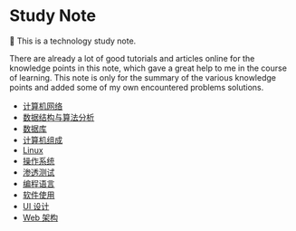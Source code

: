 # Study Note

:camel: This is a technology study note. 

There are already a lot of good tutorials and articles online for the knowledge points in this note, which gave a great help to me in the course of learning. This note is only for the summary of the various knowledge points and added some of my own encountered problems solutions.

- [计算机网络](/ComputerNetwork)
- [数据结构与算法分析](/DataStructures%26AlgorithmAnalysis)
- [数据库](/Database)
- [计算机组成](/FoundationsofComputerScience)
- [Linux](/Linux)
- [操作系统](/OperationSystem)
- [渗透测试](/PenetrationTesting)
- [编程语言](/Programming)
- [软件使用](/SoftwareUsing)
- [UI 设计](/UI)
- [Web 架构](/WebPattern)
